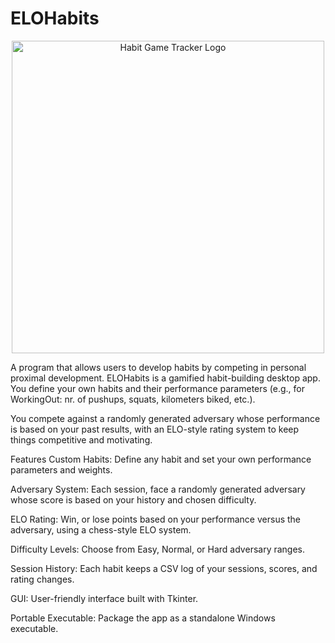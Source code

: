 # ELOHabits

<p align="center">
  <img src="https://github.com/user-attachments/assets/75a544f3-a42b-4e11-bffd-c4f68ccfc818" alt="Habit Game Tracker Logo" width="500"/>
</p>
A program that allows users to develop habits by competing in personal proximal development.
ELOHabits is a gamified habit-building desktop app. You define your own habits and their performance parameters (e.g., for WorkingOut: nr. of pushups, squats, kilometers biked, etc.). 

You compete against a randomly generated adversary whose performance is based on your past results, with an ELO-style rating system to keep things competitive and motivating.

Features
Custom Habits: Define any habit and set your own performance parameters and weights.

Adversary System: Each session, face a randomly generated adversary whose score is based on your history and chosen difficulty.

ELO Rating: Win, or lose points based on your performance versus the adversary, using a chess-style ELO system.

Difficulty Levels: Choose from Easy, Normal, or Hard adversary ranges.

Session History: Each habit keeps a CSV log of your sessions, scores, and rating changes.

GUI: User-friendly interface built with Tkinter.

Portable Executable: Package the app as a standalone Windows executable.

